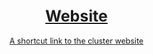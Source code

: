 <div align="center">
  <h1><a href="https://gamingoninsulin.github.io/cluster/">Website</h1>
  <p> A shortcut link to the cluster website</p>
</div>
